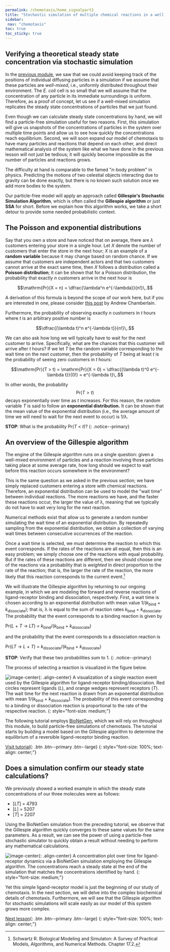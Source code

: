 ```yaml
---
permalink: /chemotaxis/home_signalpart2
title: "Stochastic simulation of multiple chemical reactions in a well mixed environment"
sidebar:
 nav: "chemotaxis"
toc: true
toc_sticky: true
---
```


## Verifying a theoretical steady state concentration via stochastic simulation

In the [previous module](motifs), we saw that we could avoid keeping track of the positions of individual diffusing particles in a simulation if we assume that these particles are *well-mixed*, i.e., uniformly distributed throughout their environment. The *E. coli* cell is so small that we will assume that the concentration of any particle in its immediate surroundings is uniform. Therefore, as a proof of concept, let us see if a well-mixed simulation replicates the steady state concentrations of particles that we just found.

Even though we can calculate steady state concentrations by hand, we will find a particle-free simulation useful for two reasons. First, this simulation will give us snapshots of the concentrations of particles in the system over multiple time points and allow us to see how quickly the concentrations reach equilibrium. Second, we will soon expand our model of chemotaxis to have many particles and reactions that depend on each other, and direct mathematical analysis of the system like what we have done in the previous lesson will not just be tedious; it will quickly become impossible as the number of particles and reactions grows.

The difficulty at hand is comparable to the famed "*n*-body problem" in physics. Predicting the motions of two celestial objects interacting due to gravity can be done exactly, but there is no known such solution once we add more bodies to the system.

Our particle-free model will apply an approach called **Gillespie's Stochastic Simulation Algorithm**, which is often called the **Gillespie algorithm** or just **SSA** for short. Before we explain how this algorithm works, we take a short detour to provide some needed probabilistic context.

## The Poisson and exponential distributions

Say that you own a store and have noticed that on average, there are *λ* customers entering your store in a single hour. Let *X* denote the number of customers that enter the store in the next hour; *X* is an example of a **random variable** because it may change based on random chance. If we assume that customers are independent actors and that two customers cannot arrive at the exact same time, then *X* follows a distribution called a **Poisson distribution**; it can be shown that for a Poisson distribution, the probability that exactly *n* customers arrive in the next hour is

$$\mathrm{Pr}(X = n) = \dfrac{\lambda^n e^{-\lambda}}{n!}\,.$$

A derivation of this formula is beyond the scope of our work here, but if you are interested in one, please consider [this post](https://medium.com/@andrew.chamberlain/deriving-the-poisson-distribution-from-the-binomial-distribution-840cc1668239) by Andrew Chamberlain.

Furthermore, the probability of observing exactly *n* customers in *t* hours where *t* is an arbitrary positive number is

$$\dfrac{(\lambda t)^n e^{-\lambda t}}{n!}\,.$$

We can also ask how long we will typically have to wait for the next customer to arrive. Specifically, what are the chances that this customer will arrive after *t* hours? If we let *T* be the random variable corresponding to the wait time on the next customer, then the probability of *T* being at least *t* is the probability of seeing zero customers in *t* hours:

$$\mathrm{Pr}(T > t) = \mathrm{Pr}(X = 0) = \dfrac{(\lambda t)^0 e^{-\lambda t}}{0!} = e^{-\lambda t}\,.$$

In other words, the probability $$\mathrm{Pr}(T > t)$$ decays exponentially over time as *t* increases. For this reason, the random variable *T* is said to follow an **exponential distribution.** It can be shown that the mean value of the exponential distribution (i.e., the average amount of time we will need to wait for the next event to occur) is 1/λ.

**STOP**: What is the probability Pr(*T* < *t*)?
{: .notice--primary}

## An overview of the Gillespie algorithm

The engine of the Gillespie algorithm runs on a single question: given a well-mixed environment of particles and a reaction involving those particles taking place at some average rate, how long should we expect to wait before this reaction occurs somewhere in the environment?

This is the same question as we asked in the previous section; we have simply replaced customers entering a store with chemical reactions. Therefore, an exponential distribution can be used to model the "wait time" between individual reactions. The more reactions we have, and the faster these reactions occur, the larger the value of λ, meaning that we typically do not have to wait very long for the next reaction.

Numerical methods exist that allow us to generate a random number simulating the wait time of an exponential distribution. By repeatedly sampling from the exponential distribution, we obtain a collection of varying wait times between consecutive occurrences of the reaction.

Once a wait time is selected, we must determine the reaction to which this event corresponds. If the rates of the reactions are all equal, then this is an easy problem; we simply choose one of the reactions with equal probability. But if the rates of these reactions are different, then we should choose one of the reactions via a probability that is *weighted* in direct proportion to the rate of the reaction; that is, the larger the rate of the reaction, the more likely that this reaction corresponds to the current event.[^Schwartz17]

We will illustrate the Gillespie algorithm by returning to our ongoing example, in which we are modeling the forward and reverse reactions of ligand-receptor binding and dissociation, respectively. First, a wait time is chosen according to an exponential distribution with mean value 1/(*k*<sub>bind</sub> + *k*<sub>dissociate</sub>); that is, λ is equal to the sum of reaction rates *k*<sub>bind</sub> + *k*<sub>dissociate</sub>. The probability that the event corresponds to a binding reaction is given by

Pr(*L* + *T* → *LT*) = *k*<sub>bind</sub>/(*k*<sub>bind</sub> + *k*<sub>dissociate</sub>)

and the probability that the event corresponds to a dissociation reaction is

Pr(*LT* → *L* + *T*) = *k*<sub>dissociate</sub>/(*k*<sub>bind</sub> + *k*<sub>dissociate</sub>)

**STOP**: Verify that these two probabilities sum to 1.
{: .notice--primary}

The process of selecting a reaction is visualized in the figure below.

![image-center](../assets/images/chemotaxis_visualizessa.png){: .align-center}
A visualization of a single reaction event used by the Gillespie algorithm for ligand-receptor binding/dissociation. Red circles represent ligands (*L*), and orange wedges represent receptors (*T*). The wait time for the next reaction is drawn from an exponential distribution with mean 1/(*k*<sub>bind</sub> + *k*<sub>dissociate</sub>). The probability of this event corresponding to a binding or dissociation reaction is proportional to the rate of the respective reaction.
{: style="font-size: medium;"}

The following tutorial employs [BioNetGen](http://bionetgen.org/), which we will rely on throughout this module, to build particle-free simulations of chemotaxis. The tutorial starts by building a model based on the Gillespie algorithm to determine the equilibrium of a reversible ligand-receptor binding reaction.

[Visit tutorial](tutorial_lr){: .btn .btn--primary .btn--large}
{: style="font-size: 100%; text-align: center;"}

## Does a simulation confirm our steady state calculations?

We previously showed a worked example in which the steady state concentrations of our three molecules were as follows:

* [*LT*] = 4793
* [*L*] = 5207
* [*T*] = 2207

Using the BioNetGen simulation from the preceding tutorial, we observe that the Gillespie algorithm quickly converges to these same values for the same parameters. As a result, we can see the power of using a particle-free stochastic simulator to quickly obtain a result without needing to perform any mathematical calculations.

![image-center](../assets/images/chemotaxis_tutorial4_ssa.png){: .align-center}
A concentration plot over time for ligand-receptor dynamics via a BioNetGen simulation employing the Gillespie algorithm. The concentrations reach a steady state at the end of the simulation that matches the concentrations identified by hand.
{: style="font-size: medium;"}

Yet this simple ligand-receptor model is just the beginning of our study of chemotaxis. In the next section, we will delve into the complex biochemical details of chemotaxis. Furthermore, we will see that the Gillespie algorithm for stochastic simulations will scale easily as our model of this system grows more complex.

[^Munroe]: Randall Munroe. What If? [Available online](https://what-if.xkcd.com/)

[^Pierucci1978]: Pierucci O. 1978. Dimensions of *Escherichia coli* at various growth rates: Model of envelope growth. Journal of Bacteriology 135(2):559-574. [Available online](https://jb.asm.org/content/jb/135/2/559.full.pdf)

[^Sim2017]: Sim M, Koirala S, Picton D, Strahl H, Hoskisson PA, Rao CV, Gillespie CS, Aldridge PD. 2017. Growth rate control of flagellar assembly in *Escherichia coli* strain RP437. Scientific Reports 7:41189. [Available online](https://www.nature.com/articles/srep41189#:~:text=Escherichia%20coli%20is%20a%20prominent,distributed%20across%20the%20cell%20surface.)

[^Baker2005]: Baker MD, Wolanin PM, Stock JB. 2005. Signal transduction in bacterial chemotaxis. BioEssays 28:9-22. [Available online](https://pubmed.ncbi.nlm.nih.gov/16369945/)

[^Weis1990]: Weis RM, Koshland DE. 1990. Chemotaxis in *Escherichia coli* proceeds efficiently from different initial tumble frequencies. Journal of Bacteriology 172:2. [Available online](https://jb.asm.org/content/jb/172/2/1099.full.pdf)

[^Berg2000]: Berg HC. 2000. Motile behavior of bacteria. Physics today 53(1):24. [Available online](https://physicstoday.scitation.org/doi/pdf/10.1063/1.882934)

[^Achouri2015]: Achouri S, Wright JA, Evans L, Macleod C, Fraser G, Cicuta P, Bryant CE. 2015. The frequency and duration of *Salmonella* macrophage adhesion events determines infection efficiency. Philosophical transactions B 370(1661). [Available online](https://www.ncbi.nlm.nih.gov/pmc/articles/PMC4275903/)

[^Turner2016]: Turner L, Ping L, Neubauer M, Berg HC. 2016. Visualizing flagella while tracking bacteria. Biophysical Journal 111(3):630--639.[Available online](https://pubmed.ncbi.nlm.nih.gov/27508446/)

[^Parkinson2015]: Parkinson JS, Hazelbauer, Falke JJ. 2015. Signaling and sensory adaptation in *Escherichia coli* chemoreceptors: 2015 update. [Available online](https://www.sciencedirect.com/science/article/abs/pii/S0966842X15000578)

[^Yang2019]: Yang W, Cassidy CK, Ames P, Diebolder CA, Schulten K, Luthey-Schulten Z, Parkinson JS, Briegel A. 2019. *In situ* confomraitonal changes of the *Escherichia coli* serine chemoreceptor in different signaling states. mBio. [Available online](https://mbio.asm.org/content/10/4/e00973-19/article-info)

[^Saragosti2001]: Saragosti J, Calvez V, Bournaveas, N, Perthame B, Buguin A, Silberzan P. 2001. Directional persistence of chemotactic bacteria in a traveling concentration wave. PNAS. [Available online](https://www.pnas.org/content/pnas/108/39/16235.full.pdf)

[^Hlavacek2003]: Hlavacek WS, Faeder JR, Blinov ML, Perelson AS, Goldsten B. 2003. The complexity of complexes in signal transduction. Biotechnology and Bioengineering 84(7):783-94. [Available online](https://onlinelibrary.wiley.com/doi/abs/10.1002/bit.10842)

[^Hlavacek2006]: Hlavacek WS, Faeder JR, Blinov ML, Posner RG, Hucka M, Fontana W. 2006. Rules for modeling signal-transduction systems. Science Signaling 344:re6. [Available online](https://stke.sciencemag.org/content/2006/344/re6.long)

[^ParkinsonLab]: Parkinson Lab website. [website](http://chemotaxis.biology.utah.edu/Parkinson_Lab/projects/ecolichemotaxis/ecolichemotaxis.html)

[^Schwartz14]: Schwartz R. Biological Modeling and Simulaton: A Survey of Practical Models, Algorithms, and Numerical Methods. Chapter 14.1.

[^Schwartz17]: Schwartz R. Biological Modeling and Simulaton: A Survey of Practical Models, Algorithms, and Numerical Methods. Chapter 17.2.

[^Li2004]: Li M, Hazelbauer GL. 2004. Cellular stoichimetry of the components of the chemotaxis signaling complex. Journal of Bacteriology. [Available online](https://jb.asm.org/content/186/12/3687)

[^Stock1991]: Stock J, Lukat GS. 1991. Intracellular signal transduction networks. Annual Review of Biophysics and Biophysical Chemistry. [Available online](https://www.annualreviews.org/doi/abs/10.1146/annurev.bb.20.060191.000545)

[^Spiro1997]: Spiro PA, Parkinson JS, and Othmer H. 1997. A model of excitation and adaptation in bacterial chemotaxis. Biochemistry 94:7263-7268. [Available online](https://www.pnas.org/content/94/14/7263).

[Next lesson](home_biochem){: .btn .btn--primary .btn--large}
{: style="font-size: 100%; text-align: center;"}
